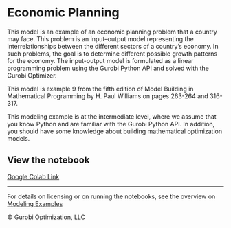 # Economic Planning

This model is an example of an economic planning problem that a country may face. This problem is an input–output model 
representing the interrelationships between the different sectors of a country’s economy. In such problems, the goal 
is to determine different possible growth patterns for the economy. The input-output model is formulated as a linear 
programming problem using the Gurobi Python API and solved with the Gurobi Optimizer.

This model is example 9 from the fifth edition of Model Building in Mathematical Programming by H. Paul Williams on 
pages 263-264 and 316-317.

This modeling example is at the intermediate level, where we assume that you know Python and are familiar with the 
Gurobi Python API. In addition, you should have some knowledge about building mathematical optimization models.

## View the notebook

[Google Colab Link](https://colab.research.google.com/github/Gurobi/modeling-examples/blob/master/economic_planning/economic_planning.ipynb)


----
For details on licensing or on running the notebooks, see the overview on [Modeling Examples](../)

© Gurobi Optimization, LLC